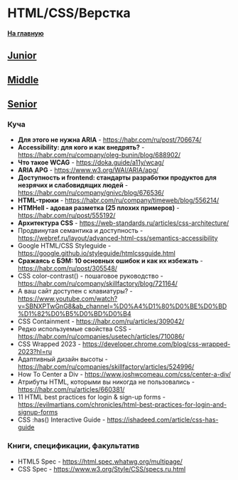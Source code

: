 # HTML/CSS/Верстка

#### [На главную](README.md)

## [Junior](HTML_CSS/Junior.md)

## [Middle](HTML_CSS/Middle.md)

## [Senior](HTML_CSS/Senior.md)

### Куча

- **Для этого не нужна ARIA** - https://habr.com/ru/post/706674/
- **Accessibility: для кого и как внедрять?** - https://habr.com/ru/company/oleg-bunin/blog/688902/
- **Что такое WCAG** - https://doka.guide/a11y/wcag/
- **ARIA APG** - https://www.w3.org/WAI/ARIA/apg/
- **Доступность и frontend: стандарты разработки продуктов для незрячих и слабовидящих людей** - https://habr.com/ru/company/gnivc/blog/676536/
- **HTML-трюки** - https://habr.com/ru/company/timeweb/blog/556214/
- **HTMHell - адовая разметка (25 плохих примеров)** - https://habr.com/ru/post/555192/
- **Архитектура CSS** - https://web-standards.ru/articles/css-architecture/
- Продвинутая семантика и доступность - https://webref.ru/layout/advanced-html-css/semantics-accessibility
- Google HTML/CSS Styleguide - https://google.github.io/styleguide/htmlcssguide.html
- **Сражаясь с БЭМ: 10 основных ошибок и как их избежать** - https://habr.com/ru/post/305548/
- CSS color-contrast() - пошаговое руководство - https://habr.com/ru/company/skillfactory/blog/721164/
- А ваш сайт доступен с клавиатуры? - https://www.youtube.com/watch?v=SBNXPTwGnG8&ab_channel=%D0%A4%D1%80%D0%BE%D0%BD%D1%82%D0%B5%D0%BD%D0%B4
- CSS Containment - https://habr.com/ru/articles/309042/
- Редко используемые свойства CSS - https://habr.com/ru/companies/usetech/articles/710086/
- CSS Wrapped 2023 - https://developer.chrome.com/blog/css-wrapped-2023?hl=ru
- Адаптивный дизайн высоты - https://habr.com/ru/companies/skillfactory/articles/524996/
- How To Center a Div - https://www.joshwcomeau.com/css/center-a-div/
- Атрибуты HTML, которыми вы никогда не пользовались - https://habr.com/ru/articles/660381/
- 11 HTML best practices for login & sign-up forms - https://evilmartians.com/chronicles/html-best-practices-for-login-and-signup-forms
- CSS :has() Interactive Guide - https://ishadeed.com/article/css-has-guide

### Книги, спецификации, факультатив

- HTML5 Spec - https://html.spec.whatwg.org/multipage/
- CSS Spec - https://www.w3.org/Style/CSS/specs.ru.html
